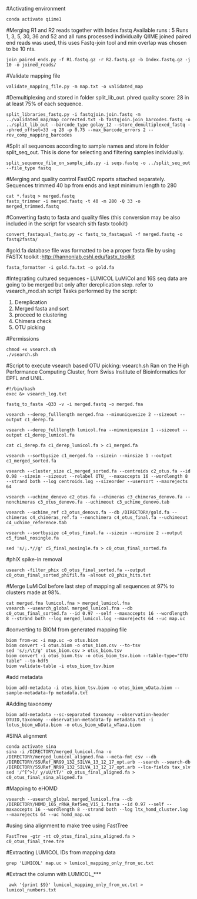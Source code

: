 
#Activating environment
```
conda activate qiime1
```
#Merging R1 and R2 reads together with Index.fastq
Available runs : 5 
Runs 1, 3, 5, 30, 36 and 52 and all runs processed individually
QIIME joined paired end reads was used, this uses Fastq-join tool and min overlap was chosen to be 10 nts. 

```
join_paired_ends.py -f R1.fastq.gz -r R2.fastq.gz -b Index.fastq.gz -j 10 -o joined_reads/
```

#Validate mapping file
```
validate_mapping_file.py -m map.txt -o validated_map
```
#Demultiplexing and stored in folder split_lib_out.
 phred quality score: 28 in at least 75% of each sequence.
```
split_libraries_fastq.py -i fastqjoin.join.fastq -m ../validated_map/map_corrected.txt -b fastqjoin.join_barcodes.fastq -o ../split_lib_out --barcode_type golay_12 --store_demultiplexed_fastq --phred_offset=33 -q 28 -p 0.75 --max_barcode_errors 2 --rev_comp_mapping_barcodes
```
#Split all sequences according to sample names and store in folder split_seq_out. This is done for selecting and filtering samples individually.

```
split_sequence_file_on_sample_ids.py -i seqs.fastq -o ../split_seq_out  --file_type fastq
```

#Merging and quality control
FastQC reports attached separately. Sequences trimmed 40 bp from ends and kept minimum length to 280
```
cat *.fastq > merged.fastq
fastx_trimmer -i merged.fastq -t 40 -m 280 -Q 33 -o merged_trimmed.fastq
```
#Converting fastq to fasta and quality files (this conversion may be also included in the script for vsearch sith fastx toolkit) 
```
convert_fastaqual_fastq.py -c fastq_to_fastaqual -f merged.fastq -o fastq2fasta/ 
```
#gold.fa database file was formatted to be a proper fasta file by using FASTX toolkit :http://hannonlab.cshl.edu/fastx_toolkit
```
fasta_formatter -i gold.fa.txt -o gold.fa
```

#Integrating cultured sequences - LUMICOL
LuMiCol and 16S seq data are going to be merged but only after dereplication step. refer to vsearch_mod.sh script
Tasks performed by the script:
1. Dereplication
2. Merged fasta and sort
3. proceed to clustering
4. Chimera check
5. OTU picking

#Permissions
```
chmod +x vsearch.sh 
./vsearch.sh 
```
#Script to execute vsearch based OTU picking: vsearch.sh 
Ran on the High Performance Computing Cluster, from Swiss Institute of Bioinformatics for EPFL and UNIL.
```
#!/bin/bash
exec &> vsearch_log.txt

fastq_to_fasta -Q33 -v -i merged.fastq -o merged.fna 

vsearch --derep_fulllength merged.fna --minuniquesize 2 --sizeout --output c1_derep.fa 

vsearch --derep_fulllength lumicol.fna --minuniquesize 1 --sizeout --output c1_derep_lumicol.fa

cat c1_derep.fa c1_derep_lumicol.fa > c1_merged.fa

vsearch --sortbysize c1_merged.fa --sizein --minsize 1 --output c1_merged_sorted.fa

vsearch --cluster_size c1_merged_sorted.fa --centroids c2_otus.fa --id 0.98 --sizein --sizeout --relabel OTU_ --maxaccepts 16 --wordlength 8 --strand both --log centroids.log --sizeorder --usersort --maxrejects 64

vsearch --uchime_denovo c2_otus.fa --chimeras c3_chimeras_denovo.fa --nonchimeras c3_otus_denovo.fa --uchimeout c3_uchime_denovo.tab

vsearch --uchime_ref c3_otus_denovo.fa --db /DIRECTORY/gold.fa --chimeras c4_chimeras_ref.fa --nonchimera c4_otus_final.fa --uchimeout c4_uchime_reference.tab

vsearch --sortbysize c4_otus_final.fa --sizein --minsize 2 --output c5_final_nosingle.fa

sed 's/;.*//g' c5_final_nosingle.fa > c0_otus_final_sorted.fa
```
#phiX spike-in removal
```
usearch -filter_phix c0_otus_final_sorted.fa --output c0_otus_final_sorted_phifil.fa -alnout c0_phix_hits.txt
```
#Merge LuMiCol before last step of mapping all sequences at 97% to clusters made at 98%.
```
cat merged.fna lumicol.fna > merged_lumicol.fna
vsearch --usearch_global merged_lumicol.fna --db c0_otus_final_sorted.fa --id 0.97 --self --maxaccepts 16 --wordlength 8 --strand both --log merged_lumicol.log --maxrejects 64 --uc map.uc
```

#converting to BIOM from generated mapping file 
```
biom from-uc -i map.uc -o otus.biom
biom convert -i otus.biom -o otus_biom.csv --to-tsv
sed 's/;/\t/g' otus_biom.csv > otus_biom.tsv
biom convert -i otus_biom.tsv -o otus_biom_tsv.biom --table-type="OTU table" --to-hdf5
biom validate-table -i otus_biom_tsv.biom 
```
#add metadata
```
biom add-metadata -i otus_biom_tsv.biom -o otus_biom_wData.biom --sample-metadata-fp metadata.txt 
```
#Adding taxonomy
```
biom add-metadata --sc-separated taxonomy --observation-header OTUID,taxonomy --observation-metadata-fp metadata.txt -i lotus_biom_wData.biom -o otus_biom_wData_wTaxa.biom
```

#SINA alignment
```
conda activate sina
sina -i /DIRECTORY/merged_lumicol.fna -o /DIRECTORY/merged_lumicol_aligned.fna --meta-fmt csv --db /DIRECTORY/SSURef_NR99_132_SILVA_13_12_17_opt.arb --search --search-db /DIRECTORY/SSURef_NR99_132_SILVA_13_12_17_opt.arb --lca-fields tax_slv
sed '/^[^>]/ y/uU/tT/' c0_otus_final_aligned.fa > c0_otus_final_sina_aligned.fa

```
#Mapping to eHOMD 
```
vsearch --usearch_global merged_lumicol.fna --db /DIRECTORY/HOMD_16S_rRNA_RefSeq_V15_1.fasta --id 0.97 --self --maxaccepts 16 --wordlength 8 --strand both --log ltx_homd_cluster.log --maxrejects 64 --uc homd_map.uc
```

#using sina alignment to make tree using FastTree
```
FastTree -gtr -nt c0_otus_final_sina_aligned.fa > c0_otus_final_tree.tre
```

#Extracting LUMICOL IDs from mapping data
```
grep 'LUMICOL' map.uc > lumicol_mapping_only_from_uc.txt 
```
#Extract the column with LUMICOL_*** 
```
 awk '{print $9}' lumicol_mapping_only_from_uc.txt > lumicol_numbers.txt
```


